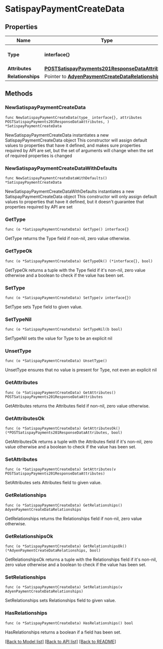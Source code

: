 # SatispayPaymentCreateData

## Properties

Name | Type | Description | Notes
------------ | ------------- | ------------- | -------------
**Type** | **interface{}** | The resource&#39;s type | 
**Attributes** | [**POSTSatispayPayments201ResponseDataAttributes**](POSTSatispayPayments201ResponseDataAttributes.md) |  | 
**Relationships** | Pointer to [**AdyenPaymentCreateDataRelationships**](AdyenPaymentCreateDataRelationships.md) |  | [optional] 

## Methods

### NewSatispayPaymentCreateData

`func NewSatispayPaymentCreateData(type_ interface{}, attributes POSTSatispayPayments201ResponseDataAttributes, ) *SatispayPaymentCreateData`

NewSatispayPaymentCreateData instantiates a new SatispayPaymentCreateData object
This constructor will assign default values to properties that have it defined,
and makes sure properties required by API are set, but the set of arguments
will change when the set of required properties is changed

### NewSatispayPaymentCreateDataWithDefaults

`func NewSatispayPaymentCreateDataWithDefaults() *SatispayPaymentCreateData`

NewSatispayPaymentCreateDataWithDefaults instantiates a new SatispayPaymentCreateData object
This constructor will only assign default values to properties that have it defined,
but it doesn't guarantee that properties required by API are set

### GetType

`func (o *SatispayPaymentCreateData) GetType() interface{}`

GetType returns the Type field if non-nil, zero value otherwise.

### GetTypeOk

`func (o *SatispayPaymentCreateData) GetTypeOk() (*interface{}, bool)`

GetTypeOk returns a tuple with the Type field if it's non-nil, zero value otherwise
and a boolean to check if the value has been set.

### SetType

`func (o *SatispayPaymentCreateData) SetType(v interface{})`

SetType sets Type field to given value.


### SetTypeNil

`func (o *SatispayPaymentCreateData) SetTypeNil(b bool)`

 SetTypeNil sets the value for Type to be an explicit nil

### UnsetType
`func (o *SatispayPaymentCreateData) UnsetType()`

UnsetType ensures that no value is present for Type, not even an explicit nil
### GetAttributes

`func (o *SatispayPaymentCreateData) GetAttributes() POSTSatispayPayments201ResponseDataAttributes`

GetAttributes returns the Attributes field if non-nil, zero value otherwise.

### GetAttributesOk

`func (o *SatispayPaymentCreateData) GetAttributesOk() (*POSTSatispayPayments201ResponseDataAttributes, bool)`

GetAttributesOk returns a tuple with the Attributes field if it's non-nil, zero value otherwise
and a boolean to check if the value has been set.

### SetAttributes

`func (o *SatispayPaymentCreateData) SetAttributes(v POSTSatispayPayments201ResponseDataAttributes)`

SetAttributes sets Attributes field to given value.


### GetRelationships

`func (o *SatispayPaymentCreateData) GetRelationships() AdyenPaymentCreateDataRelationships`

GetRelationships returns the Relationships field if non-nil, zero value otherwise.

### GetRelationshipsOk

`func (o *SatispayPaymentCreateData) GetRelationshipsOk() (*AdyenPaymentCreateDataRelationships, bool)`

GetRelationshipsOk returns a tuple with the Relationships field if it's non-nil, zero value otherwise
and a boolean to check if the value has been set.

### SetRelationships

`func (o *SatispayPaymentCreateData) SetRelationships(v AdyenPaymentCreateDataRelationships)`

SetRelationships sets Relationships field to given value.

### HasRelationships

`func (o *SatispayPaymentCreateData) HasRelationships() bool`

HasRelationships returns a boolean if a field has been set.


[[Back to Model list]](../README.md#documentation-for-models) [[Back to API list]](../README.md#documentation-for-api-endpoints) [[Back to README]](../README.md)


